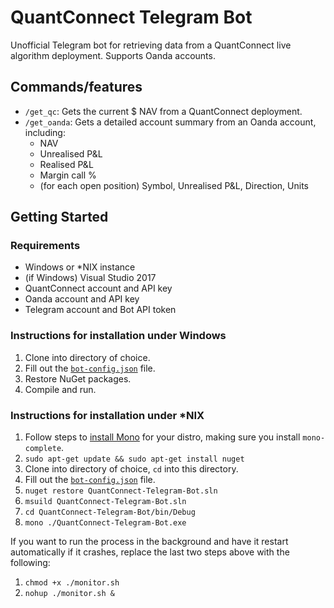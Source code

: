 # QuantConnect Telegram Bot

Unofficial Telegram bot for retrieving data from a QuantConnect live algorithm deployment. Supports Oanda accounts.

## Commands/features

 * `/get_qc`: Gets the current $ NAV from a QuantConnect deployment.
 * `/get_oanda`: Gets a detailed account summary from an Oanda account, including:
   * NAV
   * Unrealised P&L
   * Realised P&L
   * Margin call %
   * (for each open position) Symbol, Unrealised P&L, Direction, Units

## Getting Started

### Requirements

 * Windows or *NIX instance
 * (if Windows) Visual Studio 2017
 * QuantConnect account and API key
 * Oanda account and API key
 * Telegram account and Bot API token

### Instructions for installation under Windows

1. Clone into directory of choice.
1. Fill out the [`bot-config.json`](https://github.com/Doggie52/QuantConnect-Telegram-Bot/blob/master/QuantConnect-Telegram-Bot/bot-config.json) file.
1. Restore NuGet packages.
1. Compile and run.

### Instructions for installation under *NIX

1. Follow steps to [install Mono](https://www.mono-project.com/download/stable/#download-lin-ubuntu) for your distro, making sure you install `mono-complete`.
1. `sudo apt-get update && sudo apt-get install nuget`
1. Clone into directory of choice, `cd` into this directory.
1. Fill out the [`bot-config.json`](https://github.com/Doggie52/QuantConnect-Telegram-Bot/blob/master/QuantConnect-Telegram-Bot/bot-config.json) file.
1. `nuget restore QuantConnect-Telegram-Bot.sln`
1. `msuild QuantConnect-Telegram-Bot.sln`
1. `cd QuantConnect-Telegram-Bot/bin/Debug`
1. `mono ./QuantConnect-Telegram-Bot.exe`

If you want to run the process in the background and have it restart automatically if it crashes, replace the last two steps above with the following:

1. `chmod +x ./monitor.sh`
1. `nohup ./monitor.sh &`
